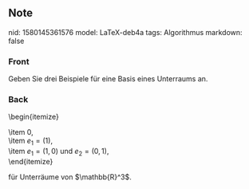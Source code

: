 ## Note
nid: 1580145361576
model: LaTeX-deb4a
tags: Algorithmus
markdown: false

### Front
Geben Sie drei Beispiele für eine Basis eines Unterraums an.

### Back
\begin{itemize}<div>\item 0,</div><div>\item $e_{1} = (1)$,</div><div>\item $e_{1}=(1,0)$ und $e_{2}=(0,1)$,</div><div>\end{itemize}</div><div>
</div><div>für Unterräume von $\mathbb{R}^3$.</div>

